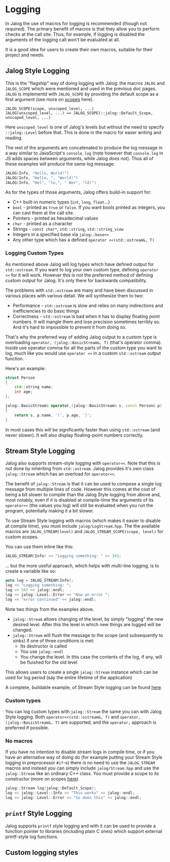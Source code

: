 # Logging

In Jalog the use of macros for logging is recommended (though not required). The primary benefit of macros is that they allow you to perform checks at the call site. Thus, for example, if logging is disabled the arguments of the logging call won't be evaluated at all.

It is a good idea for users to create their own macros, suitable for their project and needs.

## Jalog Style Logging

This is the "flagship" way of doing logging with Jalog: the macros `JALOG` and `JALOG_SCOPE` which were mentioned and used in the previous doc pages. `JALOG` is implementd with `JALOG_SCOPE` by providing the default scope as a first argument (see more on [scopes](creating-scopes.md) here).

```
JALOG_SCOPE(scope, unscoped_level, ...)
JALOG(unscoped_level, ...) => JALOG_SCOPE(::jalog::Default_Scope, unscoped_level, ...)
```

Here `unscoped_level` is one of Jalog's levels but without the need to specify `::jalog::Level` before that. This is done in the macro for easer writing and reading.

The rest of the arguments are concatenated to produce the log message in a way similar to JavaScript's `console.log` (note however that `console.log` in JS adds spaces between arguments, while Jalog does not). Thus all of these examples will produce the same log message:

```c++
JALOG(Info, "Hello, World!")
JALOG(Info, "Hello, ", "World!")
JALOG(Info, "Hel", "lo,", " Wor", "ld!")
```

As for the types of those arguments, Jalog offers build-in support for:

* C++ built-in numeric types (`int`, `long`, `float`...)
* `bool` - printed as `true` or `false`. If you want bools printed as integers, you can cast them at the call site.
* Pointers - printed as hexadecimal values
* `char` - printed as a character
* Strings - `const char*`, `std::string`, `std::string_view`
* Integers in a specified base via `jalog::base<>`
* Any other type which has a defined `operator <<(std::ostream&, T)`

### Logging Custom Types

As mentioned above Jalog will log types which have defined output for `std::ostream`. If you want to log your own custom type, defining `operator <<` for it will work. However this is not the preferred method of defining custom output for Jalog. It's only there for backwards compatibility.

The problems with `std::ostream` are many and have been discussed in various places with various detail. We will synthesize them to two:

* Performance - `std::ostream` is slow and relies on many indirections and inefficiencies to do basic things
* Correctness - `std::ostream` is bad when it has to display floating point numbers. It will mangle them and lose precision sometimes terribly so. And it's hard to impossible to prevent it from doing so.

That's why the preferred way of adding Jalog output to a custom type is overloading `operator, (jalog::BasicStream&, T)` (that's operator comma). Inside use operator comma for all the parts of the custom type you want to log, much like you would use `operator <<` in a custom `std::ostream` output function.

Here's an example:

```c++
struct Person
{
    std::string name;
    int age;
};

jalog::BasicStream& operator,(jalog::BasicStream& s, const Person& p)
{
    return s, p.name, '(', p.age, ')';
}
```

In most cases this will be significantly faster than using `std::ostream` (and never slower). It will also display floating-point numbers correctly.

## Stream Style Logging

Jalog also supports stream-style logging with `operator<<`. Note that this is not done by inheriting from `std::ostream`. Jalog provides it's own class `jalog::Stream` which has an overload for `operator<<`.

The benefit of `jalog::Stream` is that it can be used to compose a single log message from multiple lines of code. However this comes at the cost of being a bit slower to compile than the Jalog Style logging from above and, most notably, even if it is disabled at compile-time the arguments of its `operator<<` (the values you log) will still be evaluated when you run the program, potentially making it a bit slower.

To use Stream Style logging with macros (which makes it easier to disable at compile time), you must include `jalog/LogStream.hpp`. The the available macros are `JALOG_STREAM(level)` and `JALOG_STREAM_SCOPE(scope, level)` for custom scopes.

You can use them inline like this:

```c++
JALOG_STREAM(Info) << "Logging something: " << 343;
```

... but the more useful approach, which helps with multi-line logging, is to create a variable like so:

```c++
auto log = JALOG_STREAM(Info);
log << "Logging something: ";
log << 343 << jalog::endl;
log << jalog::Level::Error << "Now an error ";
log << "error continued" << jalog::endl;
```

Note two things from the examples above.

* `jalog::Stream` allows changing of the level, by simply "logging" the new desired level. After this the level in which new things are logged will be changed.
* `jalog::Stream` will flush the message to the scope (and subsequently to sinks) if one of three conditions is met:
    * Its destructor is called
    * You use `jalog::endl`
    * You change the level. In this case the contents of the log, if any, will be fluished for the old level

This allows users to create a single `jalog::Stream` instance which can be used for log period (say the entire lifetime of the application)

A complete, buildable example, of Stream Style logging can be found [here](../example/e-StreamStyleLogging.cpp).

### Custom types

You can log custom types with `jalog::Stream` the same you can with Jalog Style logging. Both `operator<<(std::ostream&, T)` and `operator, (jalog::BasicStream&, T)` are supported, and the `operator,` approach is preferred if possible.

### No macros

If you have no intention to disable stream logs in compile time, or if you have an alternative way of doing do (for example putting your Stream Style logging in preprocessor `#if`-s) there is no need to use the `JALOG_STREAM` macros and instead you can simply include `jalog/Stream.hpp` and use the `jalog::Stream` like an ordinary C++ class. You must provide a scope to its constructor (more on scopes [here](creating-scopes.md))

```c++
jalog::Stream log(jalog::Default_Scope);
log << jalog::Level::Info << "This works" << jalog::endl;
log << jalog::Level::Error << "So does this" << jalog::endl;
```

## `printf` Style Logging

Jalog supports `printf` style logging and with it can be used to provide a function pointer to libraries (including plain C ones) which support external printf-style log functions.

## Custom logging styles
